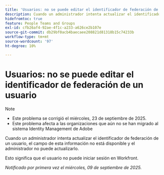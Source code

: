 ```yaml
---
title: 'Usuarios: no se puede editar el identificador de federación de un usuario'
description: Cuando un administrador intenta actualizar el identificador de federación de un usuario, el campo de esta información no está disponible y el administrador no puede actualizarlo.
hidefromtoc: true
feature: People Teams and Groups
exl-id: cfb26af4-92ae-4f1c-a233-a626ce2b107e
source-git-commit: db29bf0acb4baecaee208821d81318b15c74233b
workflow-type: tm+mt
source-wordcount: '97'
ht-degree: 10%

---
```


# Usuarios: no se puede editar el identificador de federación de un usuario

>[!NOTE]
>
>* Este problema se corrigió el miércoles, 23 de septiembre de 2025.
>* Este problema afecta a las organizaciones que aún no se han migrado al sistema Identity Management de Adobe

Cuando un administrador intenta actualizar el identificador de federación de un usuario, el campo de esta información no está disponible y el administrador no puede actualizarlo.

Esto significa que el usuario no puede iniciar sesión en Workfront.

_Notificado por primera vez el miércoles, 09 de septiembre de 2025._
